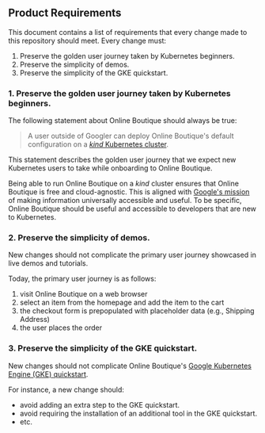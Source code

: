 ## Product Requirements

This document contains a list of requirements that every change made to this repository should meet.
Every change must:
1. Preserve the golden user journey taken by Kubernetes beginners.
1. Preserve the simplicity of demos.
1. Preserve the simplicity of the GKE quickstart.

### 1. Preserve the golden user journey taken by Kubernetes beginners.

The following statement about Online Boutique should always be true:

> A user outside of Googler can deploy Online Boutique's default configuration on a [_kind_ Kubernetes cluster](https://kind.sigs.k8s.io/).

This statement describes the golden user journey that we expect new Kubernetes users to take while onboarding to Online Boutique.

Being able to run Online Boutique on a _kind_ cluster ensures that Online Boutique is free and cloud-agnostic. This is aligned with [Google's mission](https://about.google/) of making information universally accessible and useful. To be specific, Online Boutique should be useful and accessible to developers that are new to Kubernetes.

### 2. Preserve the simplicity of demos.

New changes should not complicate the primary user journey showcased in live demos and tutorials.

Today, the primary user journey is as follows:
1. visit Online Boutique on a web browser
2. select an item from the homepage and add the item to the cart
3. the checkout form is prepopulated with placeholder data (e.g., Shipping Address)
4. the user places the order

### 3. Preserve the simplicity of the GKE quickstart.

New changes should not complicate Online Boutique's [Google Kubernetes Engine (GKE) quickstart](https://github.com/GoogleCloudPlatform/microservices-demo#quickstart-gke).

For instance, a new change should:
* avoid adding an extra step to the GKE quickstart.
* avoid requiring the installation of an additional tool in the GKE quickstart.
* etc.
